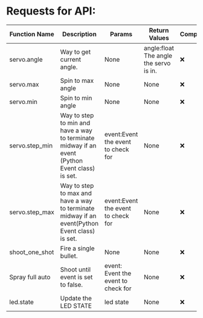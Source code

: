 # Requests for API:

| Function Name  | Description                | Params  | Return Values  | Complete? |
| -------------  | ---                        | ---     | ---            | ---       |
| servo.angle    | Way to get current angle.  | None    |  angle:float The angle the servo is in.    |    :x:    |
| servo.max      | Spin to max angle          | None    |  None          |    :x:    |
| servo.min      | Spin to min angle          | None    |  None          |    :x:    |
| servo.step_min | Way to step to min and have a way to terminate midway if an event (Python Event class) is set.         | event:Event the event to check for   |  None  |    :x:    |
| servo.step_max | Way to step to max and have a way to terminate midway if an event(Python Event class) is set.         | event:Event the event to check for    |  None   |    :x:    |
| shoot_one_shot    | Fire a single bullet.          | None    |  None          |    :x:    |
| Spray full auto | Shoot until event is set to false. | event: Event the event to check for | None | :x: |
| led.state | Update the LED STATE | led state | None | :x: |
